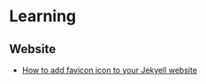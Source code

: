 # Learning


## Website
- [How to add favicon icon to your Jekyell website](https://ptc-it.de/add-favicon-to-mm-jekyll-site/)
